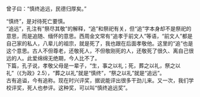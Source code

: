 曾子曰：“慎终追远，民德归厚矣。”  

“慎终”，是对待死亡要慎。  
“追远”，孔注有”祭尽其敬”的解释，“追”和祭祀有关，但“追”字本身却不是祭祀的意思，而是追随、缅怀的意思。西周金文常有“追孝于前文人”等语，“前文人”都是自己家的私人，八辈儿的祖宗，就是死了，我也跟在后面孝敬他。这里的“追”也是这个意思。古人不但尊老，还敬死人，不但敬刚死的人，还敬死了很久、离自己很远的人。此爱绵绵无绝期，今人比不了。  
下篇，孔子说，孝敬父母是一辈子，“生，事之以礼；死，葬之以礼，祭之以礼”（《为政》2.5），“葬之以礼”就是“慎终”，“祭之以礼”就是“追远”。   
古有追谥，今有追称。现在时兴评奖，据说能评出很多干劲儿来。又一次，我们学校评奖，死人也参评。这种奖，可以叫“慎终追远奖”。